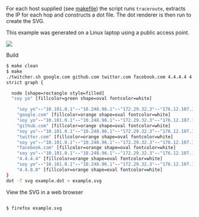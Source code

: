 For each host supplied (see [makefile](makefile)) the script runs
```traceroute```, extracts the IP for each hop and constructs a dot file. The
dot renderer is then run to create the SVG.

This example was generated on a Linux laptop using a public access point.

![](example.svg)

Build
```bash
$ make clean
$ make
./twitcher.sh google.com github.com twitter.com facebook.com 4.4.4.4 4.4.8.8 | tee example.dot
strict graph {

  node [shape=rectangle style=filled]
  "soy yo" [fillcolor=green shape=oval fontcolor=white]

	"soy yo"--"10.101.0.1"--"10.248.96.1"--"172.29.32.3"--"176.12.107.130"--"109.74.255.251"--"5.57.80.136"--"108.170.246.225"--"72.14.234.133"--"216.58.201.46"--"google.com"
	"google.com" [fillcolor=orange shape=oval fontcolor=white]
	"soy yo"--"10.101.0.1"--"10.248.96.1"--"172.29.32.3"--"176.12.107.130"--"109.74.255.242"--"109.74.255.81"--"4.15.136.22"--"github.com"
	"github.com" [fillcolor=orange shape=oval fontcolor=white]
	"soy yo"--"10.101.0.1"--"10.248.96.1"--"172.29.32.3"--"176.12.107.130"--"109.74.255.251"--"104.244.42.1"--"twitter.com"
	"twitter.com" [fillcolor=orange shape=oval fontcolor=white]
	"soy yo"--"10.101.0.1"--"10.248.96.1"--"172.29.32.3"--"176.12.107.130"--"109.74.255.251"--"195.66.225.121"--"157.240.34.219"--"173.252.67.75"--"facebook.com"
	"facebook.com" [fillcolor=orange shape=oval fontcolor=white]
	"soy yo"--"10.101.0.1"--"10.248.96.1"--"172.29.32.3"--"176.12.107.130"--"109.74.255.242"--"4.4.4.4"
	"4.4.4.4" [fillcolor=orange shape=oval fontcolor=white]
	"soy yo"--"10.101.0.1"--"10.248.96.1"--"172.29.32.3"--"176.12.107.130"--"109.74.255.242"--"4.4.8.8"
	"4.4.8.8" [fillcolor=orange shape=oval fontcolor=white]
}
dot -T svg example.dot > example.svg
```

View the SVG in a web browser
```bash

$ firefox example.svg
```
